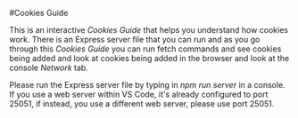 #Cookies Guide

This is an interactive <i>Cookies Guide</i> that helps you understand how cookies work. There is an Express server file that you can run and as you go through this <i>Cookies Guide</i> you can run fetch commands and see cookies being added and look at cookies being added in the browser and look at the console <i>Network</i> tab.

Please run the Express server file by typing in <i>npm run server</i> in a console.
If you use a web server within VS Code, it's already configured to port 25051, if instead, you use a different web server, please use port 25051.

